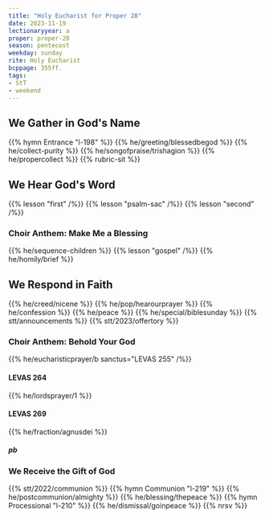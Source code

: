 ```yaml
---
title: "Holy Eucharist for Proper 28"
date: 2023-11-19
lectionaryyear: a
proper: proper-28
season: pentecost
weekday: sunday
rite: Holy Eucharist
bcppage: 355ff.
tags:
- StT
- weekend
---
```

## We Gather in God's Name
{{% hymn Entrance "l-198" %}}
{{% he/greeting/blessedbegod %}}
{{% he/collect-purity %}}
{{% he/songofpraise/trishagion %}}
{{% he/propercollect %}}
{{% rubric-sit %}}
## We Hear God's Word
{{% lesson "first" /%}}
{{% lesson "psalm-sac" /%}}
{{% lesson "second" /%}}
### Choir Anthem: Make Me a Blessing
{{% he/sequence-children %}}
{{% lesson "gospel" /%}}
{{% he/homily/brief %}}
## We Respond in Faith
{{% he/creed/nicene %}}
{{% he/pop/hearourprayer %}}
{{% he/confession %}}
{{% he/peace %}}
{{% he/special/biblesunday %}}
{{% stt/announcements %}}
{{% stt/2023/offertory %}}
### Choir Anthem: Behold Your God
{{% he/eucharisticprayer/b sanctus="LEVAS 255" /%}}
#### LEVAS 264
{{% he/lordsprayer/1 %}}
#### LEVAS 269
{{% he/fraction/agnusdei %}}
##### pb
### We Receive the Gift of God
{{% stt/2022/communion %}}
{{% hymn Communion "l-219" %}}
{{% he/postcommunion/almighty %}}
{{% he/blessing/thepeace %}}
{{% hymn Processional "l-210" %}}
{{% he/dismissal/goinpeace %}}
{{% nrsv %}}

